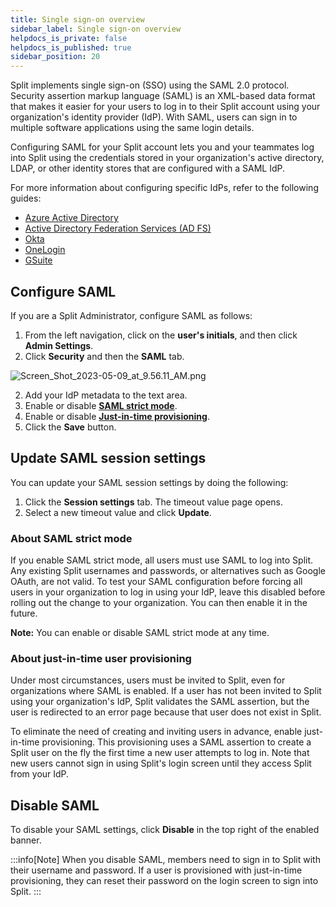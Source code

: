 ```yaml
---
title: Single sign-on overview
sidebar_label: Single sign-on overview
helpdocs_is_private: false
helpdocs_is_published: true
sidebar_position: 20
---
```


<p>
  <button hidden style={{borderRadius:'8px', border:'1px', fontFamily:'Courier New', fontWeight:'800', textAlign:'left'}}> help.split.io link: https://help.split.io/hc/en-us/articles/360021120871-Single-sign-on-overview <br /> ✘ images still hosted on help.split.io </button>
</p>

Split implements single sign-on (SSO) using the SAML 2.0 protocol. Security assertion markup language (SAML) is an XML-based data format that makes it easier for your users to log in to their Split account using your organization's identity provider (IdP). With SAML, users can sign in to multiple software applications using the same login details. 

Configuring SAML for your Split account lets you and your teammates log into Split using the credentials stored in your organization's active directory, LDAP, or other identity stores that are configured with a SAML IdP.

For more information about configuring specific IdPs, refer to the following guides:

 * [Azure Active Directory](https://help.split.io/hc/en-us/articles/360021124931) 
 * [Active Directory Federation Services (AD FS)](https://help.split.io/hc/en-us/articles/360021127411) 
 * [Okta](https://splitsoftware.zendesk.com/hc/en-us/articles/360020924112) 
 * [OneLogin](https://help.split.io/hc/en-us/articles/360020924372)
 * [GSuite](https://help.split.io/hc/en-us/articles/360020881352) 

## Configure SAML

If you are a Split Administrator, configure SAML as follows:

1. From the left navigation, click on the **user's initials**, and then click **Admin Settings**.
2. Click **Security** and then the **SAML** tab.

  <p>
   <img src="https://help.split.io/hc/article_attachments/15617759444493" alt="Screen_Shot_2023-05-09_at_9.56.11_AM.png" />
  </p>

2. Add your IdP metadata to the text area.
3. Enable or disable [**SAML strict mode**](#saml-strict-mode).
4. Enable or disable [**Just-in-time provisioning**](#just-in-time-user-provisioning).
5. Click the **Save** button.

## Update SAML session settings

You can update your SAML session settings by doing the following:

1. Click the **Session settings** tab. The timeout value page opens.
2. Select a new timeout value and click **Update**.

### About SAML strict mode
 
If you enable SAML strict mode, all users must use SAML to log into Split. Any existing Split usernames and passwords, or alternatives such as Google OAuth, are not valid. To test your SAML configuration before forcing all users in your organization to log in using your IdP, leave this disabled before rolling out the change to your organization. You can then enable it in the future.

**Note:** You can enable or disable SAML strict mode at any time. 

### About just-in-time user provisioning

Under most circumstances, users must be invited to Split, even for organizations where SAML is enabled. If a user has not been invited to Split using your organization's IdP, Split validates the SAML assertion, but the user is redirected to an error page because that user does not exist in Split.

To eliminate the need of creating and inviting users in advance, enable just-in-time provisioning. This provisioning uses a SAML assertion to create a Split user on the fly the first time a new user attempts to log in. Note that new users cannot sign in using Split's login screen until they access Split from your IdP.

## Disable SAML
 
To disable your SAML settings, click **Disable** in the top right of the enabled banner.

:::info[Note]
When you disable SAML, members need to sign in to Split with their username and password. If a user is provisioned with just-in-time provisioning, they can reset their password on the login screen to sign into Split.
:::